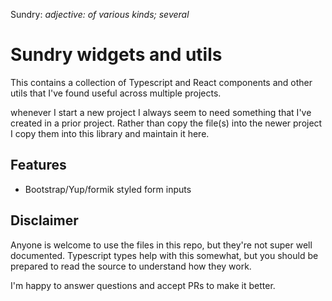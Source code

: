 Sundry: _adjective: of various kinds; several_

# Sundry widgets and utils

This contains a collection of Typescript and React components and other utils that I've found useful across multiple projects.

whenever I start a new project I always seem to need something that I've created in a prior project. Rather than copy the file(s) into the newer project I copy them into this library and maintain it here.

## Features

-   Bootstrap/Yup/formik styled form inputs

## Disclaimer

Anyone is welcome to use the files in this repo, but they're not super well documented. Typescript types help with this somewhat, but you should be prepared to read the source to understand how they work.

I'm happy to answer questions and accept PRs to make it better.

